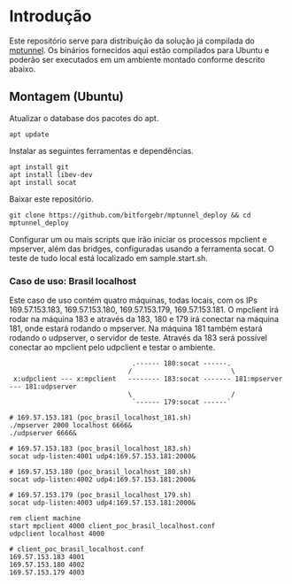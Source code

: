 # Introdução

Este repositório serve para distribuição da solução já compilada do [mptunnel](https://github.com/bitforgebr/mptunnel). Os binários fornecidos aqui estão compilados para Ubuntu e poderão ser executados em um ambiente montado conforme descrito abaixo.

## Montagem (Ubuntu)

Atualizar o database dos pacotes do apt.

```
apt update
```

Instalar as seguintes ferramentas e dependências.

```
apt install git
apt install libev-dev
apt install socat
```

Baixar este repositório.

```
git clone https://github.com/bitforgebr/mptunnel_deploy && cd mptunnel_deploy
```

Configurar um ou mais scripts que irão iniciar os processos mpclient e mpserver, além das bridges, configuradas usando a ferramenta socat. O teste de tudo local está localizado em sample.start.sh.

### Caso de uso: Brasil localhost

Este caso de uso contém quatro máquinas, todas locais, com os IPs 169.57.153.183, 169.57.153.180, 169.57.153.179, 169.57.153.181. O mpclient irá rodar na máquina 183 e através da 183, 180 e 179 irá conectar na máquina 181, onde estará rodando o mpserver. Na máquina 181 também estará rodando o udpserver, o servidor de teste. Através da 183 será possível conectar ao mpclient pelo udpclient e testar o ambiente.

```
                               .------ 180:socat ------.
                              /                         \
 x:udpclient --- x:mpclient   -------- 183:socat ------- 181:mpserver --- 181:udpserver
                              \                         /
                               `------ 179:socat ------`

# 169.57.153.181 (poc_brasil_localhost_181.sh)
./mpserver 2000 localhost 6666&
./udpserver 6666&

# 169.57.153.183 (poc_brasil_localhost_183.sh)
socat udp-listen:4001 udp4:169.57.153.181:2000&

# 169.57.153.180 (poc_brasil_localhost_180.sh)
socat udp-listen:4002 udp4:169.57.153.181:2000&

# 169.57.153.179 (poc_brasil_localhost_179.sh)
socat udp-listen:4003 udp4:169.57.153.181:2000&

rem client machine
start mpclient 4000 client_poc_brasil_localhost.conf
udpclient localhost 4000

# client_poc_brasil_localhost.conf
169.57.153.183 4001
169.57.153.180 4002
169.57.153.179 4003
```

